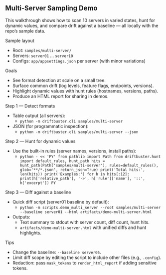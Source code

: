 ## Multi-Server Sampling Demo

This walkthrough shows how to scan 10 servers in varied states, hunt for
dynamic values, and compare drift against a baseline — all locally with the
repo’s sample data.

Sample layout
- Root: `samples/multi-server/`
- Servers: `server01` … `server10`
- Configs: `app/appsettings.json` per server (with minor variations)

Goals
- See format detection at scale on a small tree.
- Surface common drift (log levels, feature flags, endpoints, versions).
- Highlight dynamic values with hunt rules (hostnames, versions, paths).
- Produce an HTML report for sharing in demos.

Step 1 — Detect formats
- Table output (all servers):
  - `python -m driftbuster.cli samples/multi-server`
- JSON (for programmatic inspection):
  - `python -m driftbuster.cli samples/multi-server --json`

Step 2 — Hunt for dynamic values
- Use the built-in rules (server names, versions, install paths):
  - `python - << 'PY'
from pathlib import Path
from driftbuster.hunt import default_rules, hunt_path
hits = hunt_path(Path('samples/multi-server'), rules=default_rules(), glob='**/*.json', return_json=True)
print('Total hits:', len(hits))
print('Examples:')
for h in hits[:12]:
    print(h['relative_path'], '->', h['rule']['name'], '::', h['excerpt'])
PY`

Step 3 — Diff against a baseline
- Quick diff script (server01 baseline by default):
  - `python -m scripts.demo_multi_server --root samples/multi-server --baseline server01 --html artifacts/demo-multi-server.html`
- Outputs:
  - Text summary to stdout with server count, diff count, hunt hits.
  - `artifacts/demo-multi-server.html` with unified diffs and hunt highlights.

Tips
- Change the baseline: `--baseline server05`.
- Limit diff scope by editing the script to include other files (e.g., `.config`).
- Redaction: pass `mask_tokens` to `render_html_report` if adding sensitive tokens.

